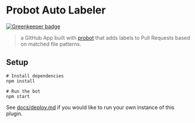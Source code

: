 # Probot Auto Labeler

[![Greenkeeper badge](https://badges.greenkeeper.io/probot/autolabeler.svg)](https://greenkeeper.io/)

> a GitHub App built with [probot](https://github.com/probot/probot) that adds labels to Pull Requests based on matched file patterns.

## Setup

```
# Install dependencies
npm install

# Run the bot
npm start
```

See [docs/deploy.md](docs/deploy.md) if you would like to run your own instance of this plugin.
